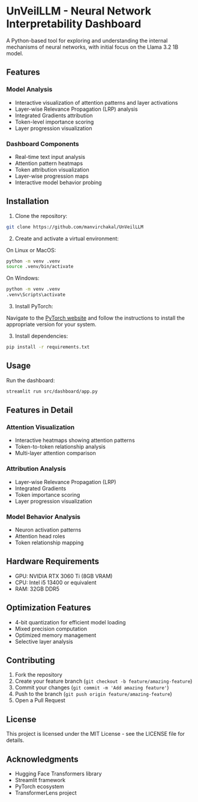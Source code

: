# UnVeilLLM - Neural Network Interpretability Dashboard

A Python-based tool for exploring and understanding the internal mechanisms of neural networks, with initial focus on the Llama 3.2 1B model.

## Features

### Model Analysis
- Interactive visualization of attention patterns and layer activations
- Layer-wise Relevance Propagation (LRP) analysis
- Integrated Gradients attribution
- Token-level importance scoring
- Layer progression visualization

### Dashboard Components
- Real-time text input analysis
- Attention pattern heatmaps
- Token attribution visualization
- Layer-wise progression maps
- Interactive model behavior probing

## Installation

1. Clone the repository:

```bash
git clone https://github.com/manvirchakal/UnVeilLLM
```

2. Create and activate a virtual environment:

On Linux or MacOS:
```bash
python -m venv .venv
source .venv/bin/activate
```

On Windows:
```bash
python -m venv .venv
.venv\Scripts\activate
```

3. Install PyTorch:

Navigate to the [PyTorch website](https://pytorch.org/get-started/locally/) and follow the instructions to install the appropriate version for your system.

3. Install dependencies:

```bash
pip install -r requirements.txt
```

## Usage

Run the dashboard:

```bash
streamlit run src/dashboard/app.py
```

## Features in Detail

### Attention Visualization
- Interactive heatmaps showing attention patterns
- Token-to-token relationship analysis
- Multi-layer attention comparison

### Attribution Analysis
- Layer-wise Relevance Propagation (LRP)
- Integrated Gradients
- Token importance scoring
- Layer progression visualization

### Model Behavior Analysis
- Neuron activation patterns
- Attention head roles
- Token relationship mapping

## Hardware Requirements

- GPU: NVIDIA RTX 3060 Ti (8GB VRAM)
- CPU: Intel i5 13400 or equivalent
- RAM: 32GB DDR5

## Optimization Features

- 4-bit quantization for efficient model loading
- Mixed precision computation
- Optimized memory management
- Selective layer analysis

## Contributing

1. Fork the repository
2. Create your feature branch (`git checkout -b feature/amazing-feature`)
3. Commit your changes (`git commit -m 'Add amazing feature'`)
4. Push to the branch (`git push origin feature/amazing-feature`)
5. Open a Pull Request

## License

This project is licensed under the MIT License - see the LICENSE file for details.

## Acknowledgments

- Hugging Face Transformers library
- Streamlit framework
- PyTorch ecosystem
- TransformerLens project